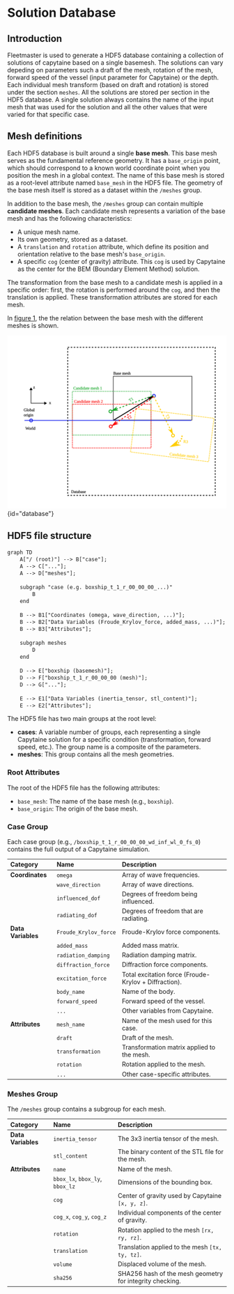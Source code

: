 # Solution Database

## Introduction

Fleetmaster is used to generate a HDF5 database containing a collection of solutions of capytaine based on a single basemesh. The solutions can vary depeding on
parameters such a draft of the mesh, rotation of the mesh, forward speed of the vessel (input parameter for Capytaine) or the depth. Each individual mesh transform
(based on draft and rotation) is stored under the section `meshes`. All the solutions are stored per section in the HDF5 database. A single solution always contains
the name of the input mesh that was used for the solution and all the other values that were varied for that specific case.

## Mesh definitions

Each HDF5 database is built around a single **base mesh**. This base mesh serves as the fundamental reference geometry. It has a `base_origin` point, which should correspond to a known world coordinate point when you position the mesh in a global context. The name of this base mesh is stored as a root-level attribute named `base_mesh` in the HDF5 file. The geometry of the base mesh itself is stored as a dataset within the `/meshes` group.

In addition to the base mesh, the `/meshes` group can contain multiple **candidate meshes**. Each candidate mesh represents a variation of the base mesh and has the following characteristics:

- A unique mesh name.
- Its own geometry, stored as a dataset.
- A `translation` and `rotation` attribute, which define its position and orientation relative to the base mesh's `base_origin`.
- A specific `cog` (center of gravity) attribute. This `cog` is used by Capytaine as the center for the BEM (Boundary Element Method) solution.

The transformation from the base mesh to a candidate mesh is applied in a specific order: first, the rotation is performed around the `cog`, and then the translation is applied. These transformation attributes are stored for each mesh.

In [figure 1](#database), the the relation between the base mesh with the different meshes is shown.

![Mesh locations as defined in the database structure](images/database.svg){id="database"}

## HDF5 file structure

```mermaid
graph TD
    A["/ (root)"] --> B["case"];
    A --> C["..."];
    A --> D["meshes"];

    subgraph "case (e.g. boxship_t_1_r_00_00_00_...)"
        B
    end

    B --> B1["Coordinates (omega, wave_direction, ...)"];
    B --> B2["Data Variables (Froude_Krylov_force, added_mass, ...)"];
    B --> B3["Attributes"];

    subgraph meshes
        D
    end

    D --> E["boxship (basemesh)"];
    D --> F["boxship_t_1_r_00_00_00 (mesh)"];
    D --> G["..."];

    E --> E1["Data Variables (inertia_tensor, stl_content)"];
    E --> E2["Attributes"];
```

The HDF5 file has two main groups at the root level:

- **cases**: A variable number of groups, each representing a single Capytaine solution for a specific condition (transformation, forward speed, etc.). The group name is a composite of the parameters.
- **meshes**: This group contains all the mesh geometries.

### Root Attributes

The root of the HDF5 file has the following attributes:

- `base_mesh`: The name of the base mesh (e.g., `boxship`).
- `base_origin`: The origin of the base mesh.

### Case Group

Each case group (e.g., `/boxship_t_1_r_00_00_00_wd_inf_wl_0_fs_0`) contains the full output of a Capytaine simulation.

| Category           | Name                  | Description                                           |
| :----------------- | :-------------------- | :---------------------------------------------------- |
| **Coordinates**    | `omega`               | Array of wave frequencies.                            |
|                    | `wave_direction`      | Array of wave directions.                             |
|                    | `influenced_dof`      | Degrees of freedom being influenced.                  |
|                    | `radiating_dof`       | Degrees of freedom that are radiating.                |
| **Data Variables** | `Froude_Krylov_force` | Froude-Krylov force components.                       |
|                    | `added_mass`          | Added mass matrix.                                    |
|                    | `radiation_damping`   | Radiation damping matrix.                             |
|                    | `diffraction_force`   | Diffraction force components.                         |
|                    | `excitation_force`    | Total excitation force (Froude-Krylov + Diffraction). |
|                    | `body_name`           | Name of the body.                                     |
|                    | `forward_speed`       | Forward speed of the vessel.                          |
|                    | `...`                 | Other variables from Capytaine.                       |
| **Attributes**     | `mesh_name`           | Name of the mesh used for this case.                  |
|                    | `draft`               | Draft of the mesh.                                    |
|                    | `transformation`      | Transformation matrix applied to the mesh.            |
|                    | `rotation`            | Rotation applied to the mesh.                         |
|                    | `...`                 | Other case-specific attributes.                       |

### Meshes Group

The `/meshes` group contains a subgroup for each mesh.

| Category           | Name                            | Description                                              |
| :----------------- | :------------------------------ | :------------------------------------------------------- |
| **Data Variables** | `inertia_tensor`                | The 3x3 inertia tensor of the mesh.                      |
|                    | `stl_content`                   | The binary content of the STL file for the mesh.         |
| **Attributes**     | `name`                          | Name of the mesh.                                        |
|                    | `bbox_lx`, `bbox_ly`, `bbox_lz` | Dimensions of the bounding box.                          |
|                    | `cog`                           | Center of gravity used by Capytaine `[x, y, z]`.         |
|                    | `cog_x`, `cog_y`, `cog_z`       | Individual components of the center of gravity.          |
|                    | `rotation`                      | Rotation applied to the mesh `[rx, ry, rz]`.             |
|                    | `translation`                   | Translation applied to the mesh `[tx, ty, tz]`.          |
|                    | `volume`                        | Displaced volume of the mesh.                            |
|                    | `sha256`                        | SHA256 hash of the mesh geometry for integrity checking. |
